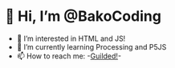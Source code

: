 # 👋 Hi, I’m @BakoCoding
- 👀 I’m interested in HTML and JS!
- 🌱 I’m currently learning Processing and P5JS
- 📫 How to reach me:
  -[Guilded!](https://www.guilded.gg/profile/dBWGlZ6m)-

